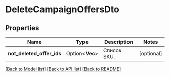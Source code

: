 # DeleteCampaignOffersDto

## Properties

Name | Type | Description | Notes
------------ | ------------- | ------------- | -------------
**not_deleted_offer_ids** | Option<**Vec<String>**> | Список SKU. | [optional]

[[Back to Model list]](../README.md#documentation-for-models) [[Back to API list]](../README.md#documentation-for-api-endpoints) [[Back to README]](../README.md)


